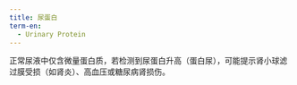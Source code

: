 ```yaml
---
title: 尿蛋白
term-en:
  - Urinary Protein
---
```

正常尿液中仅含微量蛋白质，若检测到尿蛋白升高（蛋白尿），可能提示肾小球滤过膜受损（如肾炎）、高血压或糖尿病肾损伤。
